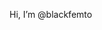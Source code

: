  Hi, I’m @blackfemto 
  
<!---
blackfemto/blackfemto is a ✨ special ✨ repository because its `README.md` (this file) appears on your GitHub profile.
You can click the Preview link to take a look at your changes.
--->
